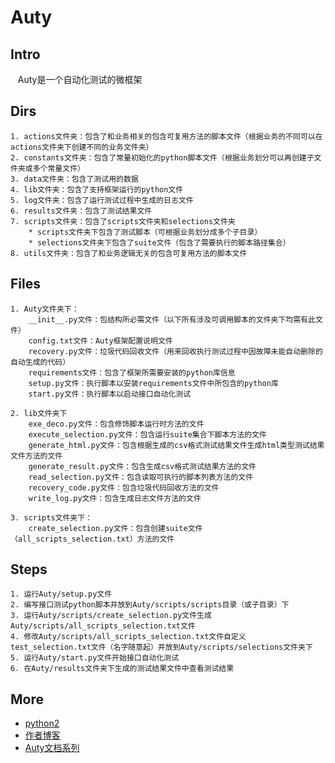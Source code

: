 # Auty

## Intro
    Auty是一个自动化测试的微框架

## Dirs
    1. actions文件夹：包含了和业务相关的包含可复用方法的脚本文件（根据业务的不同可以在actions文件夹下创建不同的业务文件夹）
    2. constants文件夹：包含了常量初始化的python脚本文件（根据业务划分可以再创建子文件夹或多个常量文件）
    3. data文件夹：包含了测试用的数据
    4. lib文件夹：包含了支持框架运行的python文件
    5. log文件夹：包含了运行测试过程中生成的日志文件
    6. results文件夹：包含了测试结果文件
    7. scripts文件夹：包含了scripts文件夹和selections文件夹
        * scripts文件夹下包含了测试脚本（可根据业务划分成多个子目录）
        * selections文件夹下包含了suite文件（包含了需要执行的脚本路径集合）
    8. utils文件夹：包含了和业务逻辑无关的包含可复用方法的脚本文件

## Files
    1. Auty文件夹下：
        __init__.py文件：包结构所必需文件（以下所有涉及可调用脚本的文件夹下均需有此文件）
        config.txt文件：Auty框架配置说明文件
        recovery.py文件：垃圾代码回收文件（用来回收执行测试过程中因故障未能自动删除的自动生成的代码）
        requirements文件：包含了框架所需要安装的python库信息
        setup.py文件：执行脚本以安装requirements文件中所包含的python库
        start.py文件：执行脚本以启动接口自动化测试
        
    2. lib文件夹下
        exe_deco.py文件：包含修饰脚本运行时方法的文件
        execute_selection.py文件：包含运行suite集合下脚本方法的文件
        generate_html.py文件：包含根据生成的csv格式测试结果文件生成html类型测试结果文件方法的文件
        generate_result.py文件：包含生成csv格式测试结果方法的文件
        read_selection.py文件：包含读取可执行的脚本列表方法的文件
        recovery_code.py文件：包含垃圾代码回收方法的文件
        write_log.py文件：包含生成日志文件方法的文件
        
    3. scripts文件夹下：
        create_selection.py文件：包含创建suite文件（all_scripts_selection.txt）方法的文件
        
## Steps
    1. 运行Auty/setup.py文件
    2. 编写接口测试python脚本并放到Auty/scripts/scripts目录（或子目录）下
    3. 运行Auty/scripts/create_selection.py文件生成Auty/scripts/all_scripts_selection.txt文件
    4. 修改Auty/scripts/all_scripts_selection.txt文件自定义test_selection.txt文件（名字随意起）并放到Auty/scripts/selections文件夹下
    5. 运行Auty/start.py文件开始接口自动化测试
    6. 在Auty/results文件夹下生成的测试结果文件中查看测试结果
    
## More
* [python2](https://www.python.org/downloads/)
* [作者博客](http://www.cnblogs.com/LanTianYou/p/8313361.html)
* [Auty文档系列](http://www.cnblogs.com/LanTianYou/category/888691.html)
